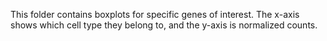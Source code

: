 This folder contains boxplots for specific genes of interest. The x-axis shows which cell type they belong to, and the y-axis is normalized counts. 
